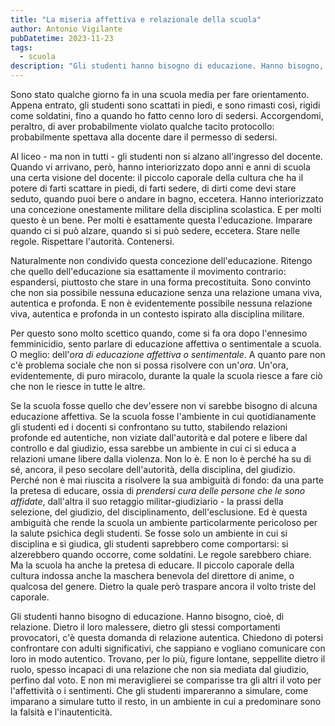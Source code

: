 ```yaml
---
title: "La miseria affettiva e relazionale della scuola"
author: Antonio Vigilante
pubDatetime: 2023-11-23
tags: 
  - scuola
description: "Gli studenti hanno bisogno di educazione. Hanno bisogno, cioè, di relazione. Dietro il loro malessere, dietro gli stessi comportamenti provocatori, c'è questa domanda di relazione autentica..."
---
```


Sono stato qualche giorno fa in una scuola media per fare orientamento. Appena entrato, gli studenti sono scattati in piedi, e sono rimasti così, rigidi come soldatini, fino a quando ho fatto cenno loro di sedersi. Accorgendomi, peraltro, di aver probabilmente violato qualche tacito protocollo: probabilmente spettava alla docente dare il permesso di sedersi.

Al liceo - ma non in tutti - gli studenti non si alzano all'ingresso del docente. Quando vi arrivano, però, hanno interiorizzato dopo anni e anni di scuola una certa visione del docente: il piccolo caporale della cultura che ha il potere di farti scattare in piedi, di farti sedere, di dirti come devi stare seduto, quando puoi bere o andare in bagno, eccetera. Hanno interiorizzato una concezione onestamente militare della disciplina scolastica. E per molti questo è un bene. Per molti è esattamente questa l'educazione. Imparare quando ci si può alzare, quando si si può sedere, eccetera. Stare nelle regole. Rispettare l'autorità. Contenersi.

Naturalmente non condivido questa concezione dell'educazione. Ritengo che quello dell'educazione sia esattamente il movimento contrario: espandersi, piuttosto che stare in una forma precostituita. Sono convinto che non sia possibile nessuna educazione senza una relazione umana viva, autentica e profonda. E non è evidentemente possibile nessuna relazione viva, autentica e profonda in un contesto ispirato alla disciplina militare.

Per questo sono molto scettico quando, come si fa ora dopo l'ennesimo femminicidio, sento parlare di educazione affettiva o sentimentale a scuola. O meglio: dell'_ora di educazione affettiva o sentimentale_. A quanto pare non c'è problema sociale che non si possa risolvere con un'_ora_. Un'ora, evidentemente, di puro miracolo, durante la quale la scuola riesce a fare ciò che non le riesce in tutte le altre.

Se la scuola fosse quello che dev'essere non vi sarebbe bisogno di alcuna educazione affettiva. Se la scuola fosse l'ambiente in cui quotidianamente gli studenti ed i docenti si confrontano su tutto, stabilendo relazioni profonde ed autentiche, non viziate dall'autorità e dal potere e libere dal controllo e dal giudizio, essa sarebbe un ambiente in cui ci si educa a relazioni umane libere dalla violenza. Non lo è. E non lo è perché ha su di sé, ancora, il peso secolare dell'autorità, della disciplina, del giudizio. Perché non è mai riuscita a risolvere la sua ambiguità di fondo: da una parte la pretesa di educare, ossia di _prendersi cura delle persone che le sono affidate_, dall'altra il suo retaggio militar-giudiziario - la prassi della selezione, del giudizio, del disciplinamento, dell'esclusione. Ed è questa ambiguità che rende la scuola un ambiente particolarmente pericoloso per la salute psichica degli studenti. Se fosse solo un ambiente in cui si disciplina e si giudica, gli studenti saprebbero come comportarsi: si alzerebbero quando occorre, come soldatini. Le regole sarebbero chiare. Ma la scuola ha anche la pretesa di educare. Il piccolo caporale della cultura indossa anche la maschera benevola del direttore di anime, o qualcosa del genere. Dietro la quale però traspare ancora il volto triste del caporale.

Gli studenti hanno bisogno di educazione. Hanno bisogno, cioè, di relazione. Dietro il loro malessere, dietro gli stessi comportamenti provocatori, c'è questa domanda di relazione autentica. Chiedono di potersi confrontare con adulti significativi, che sappiano e vogliano comunicare con loro in modo autentico. Trovano, per lo più, figure lontane, seppellite dietro il ruolo, spesso incapaci di una relazione che non sia mediata dal giudizio, perfino dal voto. E non mi meraviglierei se comparisse tra gli altri il voto per l'affettività o i sentimenti. Che gli studenti impareranno a simulare, come imparano a simulare tutto il resto, in un ambiente in cui a predominare sono la falsità e l'inautenticità.
 
